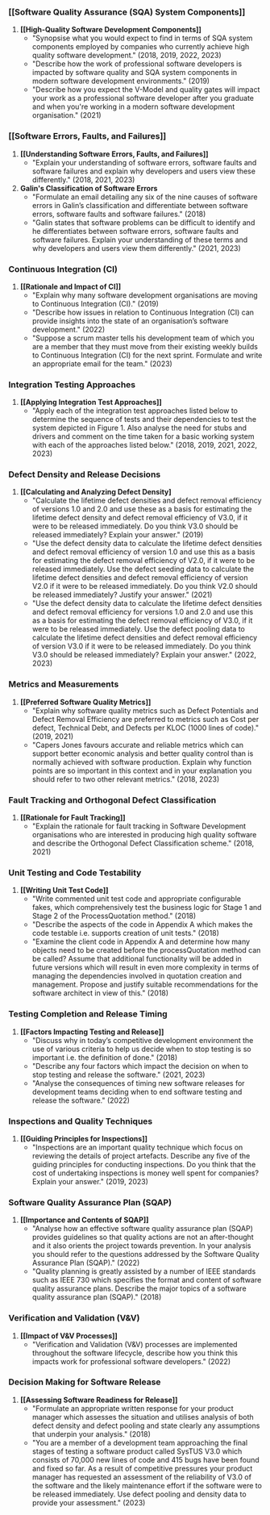 ### **[[Software Quality Assurance (SQA) System Components]]**

1. **[[High-Quality Software Development Components]]**
    - "Synopsise what you would expect to find in terms of SQA system components employed by companies who currently achieve high quality software development." (2018, 2019, 2022, 2023)
    - "Describe how the work of professional software developers is impacted by software quality and SQA system components in modern software development environments." (2019)
    - "Describe how you expect the V-Model and quality gates will impact your work as a professional software developer after you graduate and when you're working in a modern software development organisation." (2021)

### **[[Software Errors, Faults, and Failures]]**

1. **[[Understanding Software Errors, Faults, and Failures]]**
    - "Explain your understanding of software errors, software faults and software failures and explain why developers and users view these differently." (2018, 2021, 2023)
2. **Galin's Classification of Software Errors**
    - "Formulate an email detailing any six of the nine causes of software errors in Galin’s classification and differentiate between software errors, software faults and software failures." (2018)
    - "Galin states that software problems can be difficult to identify and he differentiates between software errors, software faults and software failures. Explain your understanding of these terms and why developers and users view them differently." (2021, 2023)

### **Continuous Integration (CI)**

1. **[[Rationale and Impact of CI]]**
    - "Explain why many software development organisations are moving to Continuous Integration (CI)." (2019)
    - "Describe how issues in relation to Continuous Integration (CI) can provide insights into the state of an organisation’s software development." (2022)
    - "Suppose a scrum master tells his development team of which you are a member that they must move from their existing weekly builds to Continuous Integration (CI) for the next sprint. Formulate and write an appropriate email for the team." (2023)

### **Integration Testing Approaches**

1. **[[Applying Integration Test Approaches]]**
    - "Apply each of the integration test approaches listed below to determine the sequence of tests and their dependencies to test the system depicted in Figure 1. Also analyse the need for stubs and drivers and comment on the time taken for a basic working system with each of the approaches listed below." (2018, 2019, 2021, 2022, 2023)

### **Defect Density and Release Decisions**

1. **[[Calculating and Analyzing Defect Density]**
    - "Calculate the lifetime defect densities and defect removal efficiency of versions 1.0 and 2.0 and use these as a basis for estimating the lifetime defect density and defect removal efficiency of V3.0, if it were to be released immediately. Do you think V3.0 should be released immediately? Explain your answer." (2019)
    - "Use the defect density data to calculate the lifetime defect densities and defect removal efficiency of version 1.0 and use this as a basis for estimating the defect removal efficiency of V2.0, if it were to be released immediately. Use the defect seeding data to calculate the lifetime defect densities and defect removal efficiency of version V2.0 if it were to be released immediately. Do you think V2.0 should be released immediately? Justify your answer." (2021)
    - "Use the defect density data to calculate the lifetime defect densities and defect removal efficiency for versions 1.0 and 2.0 and use this as a basis for estimating the defect removal efficiency of V3.0, if it were to be released immediately. Use the defect pooling data to calculate the lifetime defect densities and defect removal efficiency of version V3.0 if it were to be released immediately. Do you think V3.0 should be released immediately? Explain your answer." (2022, 2023)

### **Metrics and Measurements**

1. **[[Preferred Software Quality Metrics]]**
    - "Explain why software quality metrics such as Defect Potentials and Defect Removal Efficiency are preferred to metrics such as Cost per defect, Technical Debt, and Defects per KLOC (1000 lines of code)." (2019, 2021)
    - "Capers Jones favours accurate and reliable metrics which can support better economic analysis and better quality control than is normally achieved with software production. Explain why function points are so important in this context and in your explanation you should refer to two other relevant metrics." (2018, 2023)

### **Fault Tracking and Orthogonal Defect Classification**

1. **[[Rationale for Fault Tracking]]**
    - "Explain the rationale for fault tracking in Software Development organisations who are interested in producing high quality software and describe the Orthogonal Defect Classification scheme." (2018, 2021)

### **Unit Testing and Code Testability**

1. **[[Writing Unit Test Code]]**
    - "Write commented unit test code and appropriate configurable fakes, which comprehensively test the business logic for Stage 1 and Stage 2 of the ProcessQuotation method." (2018)
    - "Describe the aspects of the code in Appendix A which makes the code testable i.e. supports creation of unit tests." (2018)
    - "Examine the client code in Appendix A and determine how many objects need to be created before the processQuotation method can be called? Assume that additional functionality will be added in future versions which will result in even more complexity in terms of managing the dependencies involved in quotation creation and management. Propose and justify suitable recommendations for the software architect in view of this." (2018)

### **Testing Completion and Release Timing**

1. **[[Factors Impacting Testing and Release]]**
    - "Discuss why in today’s competitive development environment the use of various criteria to help us decide when to stop testing is so important i.e. the definition of done." (2018)
    - "Describe any four factors which impact the decision on when to stop testing and release the software." (2021, 2023)
    - "Analyse the consequences of timing new software releases for development teams deciding when to end software testing and release the software." (2022)

### **Inspections and Quality Techniques**

1. **[[Guiding Principles for Inspections]]**
    - "Inspections are an important quality technique which focus on reviewing the details of project artefacts. Describe any five of the guiding principles for conducting inspections. Do you think that the cost of undertaking inspections is money well spent for companies? Explain your answer." (2019, 2023)

### **Software Quality Assurance Plan (SQAP)**

1. **[[Importance and Contents of SQAP]]**
    - "Analyse how an effective software quality assurance plan (SQAP) provides guidelines so that quality actions are not an after-thought and it also orients the project towards prevention. In your analysis you should refer to the questions addressed by the Software Quality Assurance Plan (SQAP)." (2022)
    - "Quality planning is greatly assisted by a number of IEEE standards such as IEEE 730 which specifies the format and content of software quality assurance plans. Describe the major topics of a software quality assurance plan (SQAP)." (2018)

### **Verification and Validation (V&V)**

1. **[[Impact of V&V Processes]]**
    - "Verification and Validation (V&V) processes are implemented throughout the software lifecycle, describe how you think this impacts work for professional software developers." (2022)

### **Decision Making for Software Release**

1. **[[Assessing Software Readiness for Release]]**
    - "Formulate an appropriate written response for your product manager which assesses the situation and utilises analysis of both defect density and defect pooling and state clearly any assumptions that underpin your analysis." (2018)
    - "You are a member of a development team approaching the final stages of testing a software product called SysTUS V3.0 which consists of 70,000 new lines of code and 415 bugs have been found and fixed so far. As a result of competitive pressures your product manager has requested an assessment of the reliability of V3.0 of the software and the likely maintenance effort if the software were to be released immediately. Use defect pooling and density data to provide your assessment." (2023)